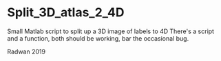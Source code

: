 # Split_3D_atlas_2_4D
Small Matlab script to split up a 3D image of labels to 4D
There's a script and a function, both should be working, bar the occasional bug.

Radwan
2019
